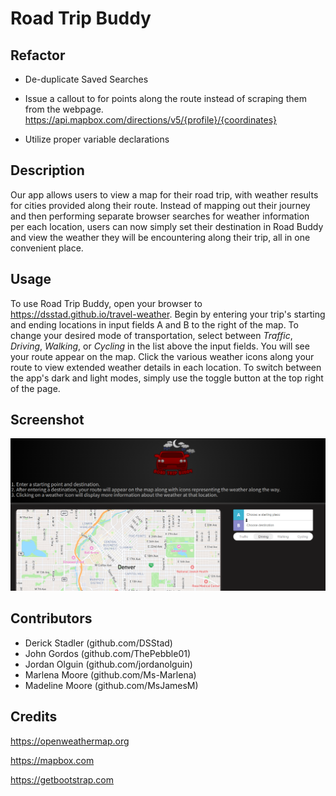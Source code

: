 # Road Trip Buddy

## Refactor

- De-duplicate Saved Searches

- Issue a callout to for points along the route instead of scraping them from the webpage.
  https://api.mapbox.com/directions/v5/{profile}/{coordinates}

- Utilize proper variable declarations

## Description

Our app allows users to view a map for their road trip, with weather results for cities provided along their route. Instead of mapping out their journey and then performing separate browser searches for weather information per each location, users can now simply set their destination in Road Buddy and view the weather they will be encountering along their trip, all in one convenient place.

## Usage

To use Road Trip Buddy, open your browser to https://dsstad.github.io/travel-weather. Begin by entering your trip's starting and ending locations in input fields A and B to the right of the map. To change your desired mode of transportation, select between <i>Traffic</i>, <i>Driving</i>, <i>Walking</i>, or <i>Cycling</i> in the list above the input fields. You will see your route appear on the map. Click the various weather icons along your route to view extended weather details in each location. To switch between the app's dark and light modes, simply use the toggle button at the top right of the page.

## Screenshot

![Application Screenshot](images/appScreenshot.png)

## Contributors

- Derick Stadler (github.com/DSStad)
- John Gordos (github.com/ThePebble01)
- Jordan Olguin (github.com/jordanolguin)
- Marlena Moore (github.com/Ms-Marlena)
- Madeline Moore (github.com/MsJamesM)

## Credits

https://openweathermap.org

https://mapbox.com

https://getbootstrap.com
